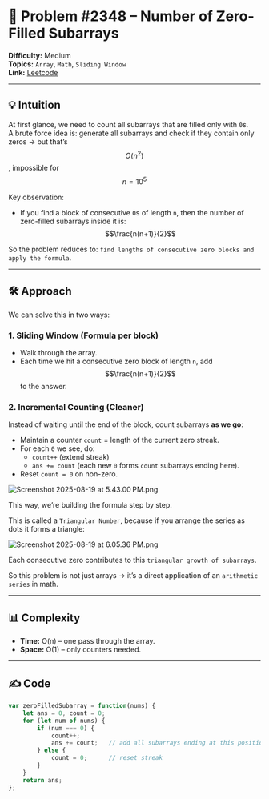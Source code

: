 # 🧩 Problem #2348 – Number of Zero-Filled Subarrays  

**Difficulty:** Medium  
**Topics:** `Array`, `Math`, `Sliding Window`  
**Link:** [Leetcode](https://leetcode.com/problems/number-of-zero-filled-subarrays/)  

---

## 💡 Intuition  

At first glance, we need to count all subarrays that are filled only with `0`s.  
A brute force idea is: generate all subarrays and check if they contain only zeros → but that’s $$O(n^2)$$, impossible for $$n = 10^5$$  

Key observation:  
- If you find a block of consecutive `0`s of length `n`, then the number of zero-filled subarrays inside it is: $$\frac{n(n+1)}{2}$$ 

So the problem reduces to: `find lengths of consecutive zero blocks and apply the formula`.  

---

## 🛠 Approach  

We can solve this in two ways:  

### 1. Sliding Window (Formula per block)  
- Walk through the array.  
- Each time we hit a consecutive zero block of length `n`, add $$\frac{n(n+1)}{2}$$ to the answer.  

### 2. Incremental Counting (Cleaner)  
Instead of waiting until the end of the block, count subarrays **as we go**:  
- Maintain a counter `count` = length of the current zero streak.  
- For each `0` we see, do:  
  - `count++` (extend streak)  
  - `ans += count` (each new `0` forms `count` subarrays ending here).  
- Reset `count = 0` on non-zero.  

![Screenshot 2025-08-19 at 5.43.00 PM.png](https://assets.leetcode.com/users/images/572facc5-1c68-482e-b99a-71f8c250ae27_1755605734.626693.png)


This way, we’re building the formula step by step.  

This is called a `Triangular Number`, because if you arrange the series as dots it forms a triangle:

![Screenshot 2025-08-19 at 6.05.36 PM.png](https://assets.leetcode.com/users/images/d99a8e36-af45-41cc-94ed-9cd0dc0d884c_1755606958.9229524.png)

Each consecutive zero contributes to this `triangular growth of subarrays`.

So this problem is not just arrays → it’s a direct application of an `arithmetic series` in math.

---

## 📊 Complexity  

- **Time:** O(n) – one pass through the array.  
- **Space:** O(1) – only counters needed.  

---

## ✍️ Code  

```javascript []
var zeroFilledSubarray = function(nums) {
    let ans = 0, count = 0;
    for (let num of nums) {
        if (num === 0) {
            count++;
            ans += count;   // add all subarrays ending at this position
        } else {
            count = 0;      // reset streak
        }
    }
    return ans;
};
```

